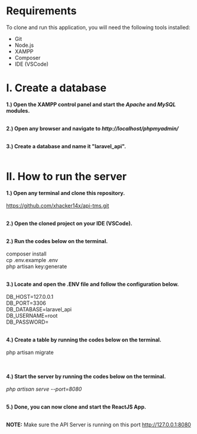 # Requirements
To clone and run this application, you will need the following tools installed:
- Git
- Node.js
- XAMPP
- Composer
- IDE (VSCode)

# I. Create a database
<b>1.) Open the XAMPP control panel and start the <i>Apache</i> and <i>MySQL</i> modules.</b><br /><br />

<b>2.) Open any browser and navigate to <i>http://localhost/phpmyadmin/</i></b> <br /><br />

<b>3.) Create a database and name it "laravel_api". </b> <br /><br />

# II. How to run the server
<b>1.) Open any terminal and clone this repository.</b><br /><br />
https://github.com/xhacker14x/api-tms.git <br /><br />

<b>2.) Open the cloned project on your IDE (VSCode).</b> <br /><br />

<b>2.) Run the codes below on the terminal.</b> <br /><br />
composer install<br />
cp .env.example .env<br />
php artisan key:generate<br /><br />

<b>3.) Locate and open the .ENV file and follow the configuration below. </b><br /><br />
DB_HOST=127.0.0.1<br />
DB_PORT=3306<br />
DB_DATABASE=laravel_api <br />
DB_USERNAME=root <br />
DB_PASSWORD= <br /><br />

<b>4.) Create a table by running the codes below on the terminal. </b><br /><br />
php artisan migrate<br /><br /><br />

<b>4.) Start the server by running the codes below on the terminal.</b> <br /><br />
<i>php artisan serve --port=8080</i> <br /><br />

<b>5.) Done, you can now clone and start the ReactJS App.</b> <br /><br />

<b>NOTE:</b> Make sure the API Server is running on this port http://127.0.0.1:8080
